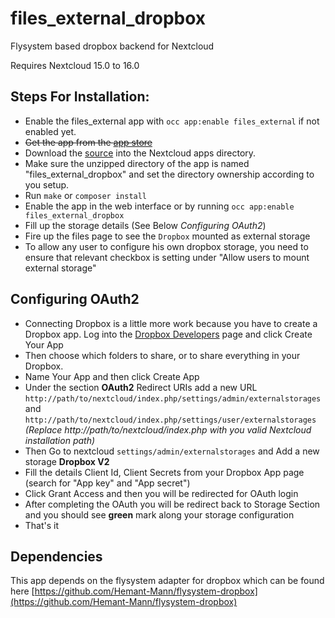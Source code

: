 # files_external_dropbox
Flysystem based dropbox backend for Nextcloud

Requires Nextcloud 15.0 to 16.0

## Steps For Installation:
- Enable the files_external app with `occ app:enable files_external` if not enabled yet.
- ~~Get the app from the [app store](https://apps.nextcloud.com/apps/files_external_dropbox)~~
- Download the [source](https://github.com/DJaeger/files_external_dropbox/archive/v1.1.0.zip) into the Nextcloud apps directory.
- Make sure the unzipped directory of the app is named "files_external_dropbox" and set the directory ownership according to you setup.
- Run `make` or `composer install`
- Enable the app in the web interface or by running `occ app:enable files_external_dropbox`
- Fill up the storage details (See Below _Configuring OAuth2_)
- Fire up the files page to see the ```Dropbox``` mounted as external storage
- To allow any user to configure his own dropbox storage, you need to ensure that relevant checkbox is setting under "Allow users to mount external storage"

## Configuring OAuth2
- Connecting Dropbox is a little more work because you have to create a Dropbox app. Log into the [Dropbox Developers](http://www.dropbox.com/developers) page and click Create Your App
- Then choose which folders to share, or to share everything in your Dropbox.
- Name Your App and then click Create App
- Under the section **OAuth2** Redirect URIs add a new URL ```http://path/to/nextcloud/index.php/settings/admin/externalstorages``` and ```http://path/to/nextcloud/index.php/settings/user/externalstorages``` _(Replace http://path/to/nextcloud/index.php with you valid Nextcloud installation path)_
- Then Go to nextcloud ```settings/admin/externalstorages``` and Add a new storage **Dropbox V2**
- Fill the details Client Id, Client Secrets from your Dropbox App page (search for "App key" and "App secret")
- Click Grant Access and then you will be redirected for OAuth login
- After completing the OAuth you will be redirect back to Storage Section and you should see **green** mark along your storage configuration
- That's it

## Dependencies
This app depends on the flysystem adapter for dropbox which can be found here [https://github.com/Hemant-Mann/flysystem-dropbox](https://github.com/Hemant-Mann/flysystem-dropbox)
